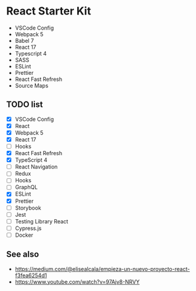 # React Starter Kit

- VSCode Config
- Webpack 5
- Babel 7
- React 17
- Typescript 4
- SASS
- ESLint
- Prettier
- React Fast Refresh
- Source Maps

## TODO list

- [x] VSCode Config
- [x] React
- [x] Webpack 5
- [x] React 17
- [ ] Hooks
- [x] React Fast Refresh
- [x] TypeScript 4
- [ ] React Navigation
- [ ] Redux
- [ ] Hooks
- [ ] GraphQL
- [x] ESLint
- [x] Prettier
- [ ] Storybook
- [ ] Jest
- [ ] Testing Library React
- [ ] Cypress.js
- [ ] Docker

## See also

- https://medium.com/@elisealcala/empieza-un-nuevo-proyecto-react-f3fea6254d1
- https://www.youtube.com/watch?v=97Ajv8-NRVY
